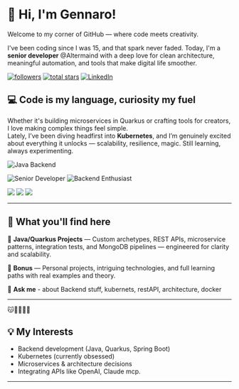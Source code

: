 # 👋 Hi, I'm Gennaro!

Welcome to my corner of GitHub — where code meets creativity.

I've been coding since I was 15, and that spark never faded. Today, I'm a **senior developer** @Altermaind with a deep love for clean architecture, meaningful automation, and tools that make digital life smoother.
<p align="left">
   <a href="https://github.com/gemod?tab=followers">
         <img alt="followers" title="Follow me on Github" src="https://custom-icon-badges.demolab.com/github/followers/gemod?color=236ad3&labelColor=1155ba&style=for-the-badge&logo=person-add&label=Follow&logoColor=white"/></a>
      <a href="https://github.com/gemod?tab=repositories&sort=stargazers">
         <img alt="total stars" title="Total stars on GitHub" src="https://custom-icon-badges.demolab.com/github/stars/ForrestKnight?color=55960c&style=for-the-badge&labelColor=488207&logo=star"/></a>
  <a href="https://www.linkedin.com/in/gennaro-modafferi-a27540ba/" target="_blank">
  <img alt="LinkedIn" title="Connect on LinkedIn" 
       src="https://img.shields.io/badge/LinkedIn-Follow-blue?style=for-the-badge&logo=linkedin&logoColor=white" />
</a>
   </p>

## 💻 Code is my language, curiosity my fuel

Whether it's building microservices in Quarkus or crafting tools for creators, I love making complex things feel simple.  
Lately, I’ve been diving headfirst into **Kubernetes**, and I’m genuinely excited about everything it unlocks — scalability, resilience, magic. Still learning, always experimenting.


<p align="center">
   
  ![Java Backend](https://img.shields.io/badge/Backend-Java-blue?style=for-the-badge&logo=java&logoColor=white)
 
  ![Senior Developer](https://img.shields.io/badge/Role-Senior%20Developer-green?style=for-the-badge&logo=github&logoColor=white)
  ![Backend Enthusiast](https://img.shields.io/badge/Skill-Backend%20Enthusiast-brightgreen?style=for-the-badge&logo=devdotto&logoColor=white)
</p>

<p align="left">
  <img src="https://img.shields.io/badge/Kubernetes-Exploring-blueviolet?style=for-the-badge&logo=kubernetes&logoColor=white"/>
  <img src="https://img.shields.io/badge/Python-Exploring-yellow?style=for-the-badge&logo=python&logoColor=white"/>
  <img src="https://img.shields.io/badge/Go-Exploring-00ADD8?style=for-the-badge&logo=go&logoColor=white"/>
</p>



---

## 🚀 What you'll find here

🧩 **Java/Quarkus Projects** — Custom archetypes, REST APIs, microservice patterns, integration tests, and MongoDB pipelines — engineered for clarity and scalability.

🚀 **Bonus** — Personal projects, intriguing technologies, and full learning paths with real examples and theory.

💬 **Ask me** - about Backend stuff, kubernets, restAPI, architecture, docker

---
😽🙌🏻🙌🏻
## 💡 My Interests

- Backend development (Java, Quarkus, Spring Boot)
- Kubernetes (currently obsessed)
- Microservices & architecture decisions
- Integrating APIs like OpenAI, Claude mcp.

---


